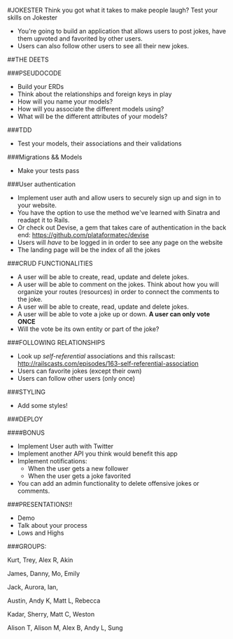 #JOKESTER
Think you got what it takes to make people laugh? Test your skills on Jokester

- You're going to build an application that allows users to post jokes, have them upvoted and favorited by other users.
- Users can also follow other users to see all their new jokes.

##THE DEETS

###PSEUDOCODE
- Build your ERDs
- Think about the relationships and foreign keys in play
- How will you name your models?
- How will you associate the different models using?
- What will be the different attributes of your models?

###TDD
- Test your models, their associations and their validations

###Migrations && Models
- Make your tests pass

###User authentication
- Implement user auth and allow users to securely sign up and sign in to your website. 
- You have the option to use the method we've learned with Sinatra and readapt it to Rails.
- Or check out Devise, a gem that takes care of authentication in the back end: https://github.com/plataformatec/devise
- Users will _have_ to be logged in in order to see any page on the website
- The landing page will be the index of all the jokes

###CRUD FUNCTIONALITIES
- A user will be able to create, read, update and delete jokes.
- A user will be able to comment on the jokes. Think about how you will organize your routes (resources) in order to connect the comments to the joke.
- A user will be able to create, read, update and delete jokes.
- A user will be able to vote a joke up or down. **A user can only vote ONCE** 
- Will the vote be its own entity or part of the joke?

###FOLLOWING RELATIONSHIPS
- Look up _self-referential_ associations and this railscast: http://railscasts.com/episodes/163-self-referential-association
- Users can favorite jokes (except their own)
- Users can follow other users (only once)

###STYLING
- Add some styles!

###DEPLOY

####BONUS
- Implement User auth with Twitter
- Implement another API you think would benefit this app
- Implement notifications:
	- When the user gets a new follower
	- When the user gets a joke favorited 
- You can add an admin functionality to delete offensive jokes or comments. 

###PRESENTATIONS!! 
- Demo
- Talk about your process
- Lows and Highs

###GROUPS:

Kurt,
Trey,
Alex R,
Akin


James,
Danny,
Mo,
Emily

Jack,
Aurora,
Ian,

Austin,
Andy K,
Matt L,
Rebecca

Kadar,
Sherry,
Matt C,
Weston

Alison T,
Alison M,
Alex B,
Andy L,
Sung